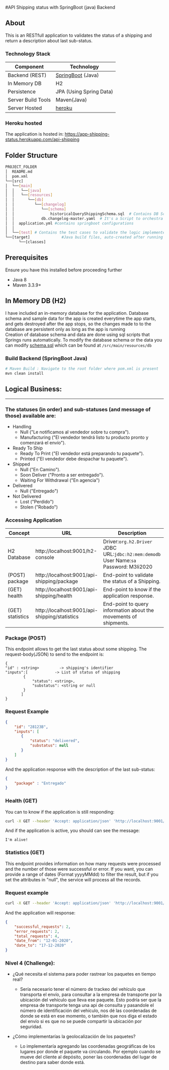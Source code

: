 #API Shipping status with SpringBoot (java) Backend

## About
This is an RESTfull application to validates the status of a shipping and return a description about last sub-status.

### Technology Stack
Component           | Technology
---                 | ---
Backend (REST)      | [SpringBoot](https://projects.spring.io/spring-boot) (Java)
In Memory DB        | H2
Persistence         | JPA (Using Spring Data)
Server Build Tools  | Maven(Java)
Server Hosted       | [heroku](https://www.heroku.com/)

### Heroku hosted
The application is hosted in:
https://app-shipping-status.herokuapp.com/api-shipping

## Folder Structure
```bash
PROJECT_FOLDER
│  README.md
│  pom.xml
└──[src]
│  └──[main]
│  │   └──[java]
│  │   └──[resources]
│  │      └──[db]
│  │         └──[changelog]
│  │            └──[schema]
│  │                historicalQueryShippingSchema.sql  # Contains DB Script to create tables that executes during the App Startup.
│  │            db.changelog-master.yaml  # It's a Script to orchestra how to create the tables on the database.
│  │  application.yml #contains springboot configurations
│  │
│  └──[test] # Contains the test cases to validate the logic implemented in the application.
└──[target]              #Java build files, auto-created after running java build: mvn install
      └──[classes]
```

## Prerequisites
Ensure you have this installed before proceeding further
- Java 8
- Maven 3.3.9+

## In Memory DB (H2)
I have included an in-memory database for the application. Database schema and sample data for the app is created everytime the app starts, and gets destroyed after the app stops, so the changes made to to the database are persistent only as long as the app is running
<br/>
Creation of database schema and data are done using sql scripts that Springs runs automatically.
To modify the database schema or the data you can modify [schema.sql](https://github.com/raknoz/meli-carrier-notifications/tree/master/src/main/resources/db/changelog/schema/historicalQueryShippingSchema.sql) which can be found at
 `/src/main/resources/db`


### Build Backend (SpringBoot Java)
```bash
# Maven Build : Navigate to the root folder where pom.xml is present
mvn clean install
```

## Logical Business:
***
### The statuses (in order) and sub-statuses (and message of those) available are:

- Handling
    - Null (​"Le notificamos al vendedor sobre tu compra​").
    - Manufacturing ("El vendedor tendrá listo tu producto pronto y comenzará el envío​").
- Ready To Ship
    - Ready To Print ("El vendedor está preparando tu paquete​").
    - Printed ("El vendedor debe despachar tu paquete​").
- Shipped
    - Null ("En Camino").
    - Soon Deliver ("Pronto a ser entregado​").
    - Waiting For Withdrawal ("En agencia")
- Delivered
    - Null ("Entregado​")
- Not Delivered
    - Lost ("Perdido​")
    - Stolen ("Robado​")


### Accessing Application

| Concept               | URL                                               | Description                                                                                               |
| ------                | ------------                                      | ----------                                                                                                |
| H2 Database           | http://localhost:9001/h2-console                  | Driver:`org.h2.Driver` <br/> JDBC URL:`jdbc:h2:mem:demodb` <br/> User Name:`sa` <br/> Password: M3li2020  |
| (POST) package        | http://localhost:9001/api-shipping/package        | End-point to validate the status of a Shipping.                                                           |
| (GET) health          | http://localhost:9001/api-shipping/health         | End-point to know if the application response.                                                            |
| (GET) statistics      | http://localhost:9001/api-shipping/statistics     | End-point to query information about the movements of shipments.                                          |


### Package (POST)
This endpoint allows to get the last status about some shipping. The request-body(JSON) to send to the endpoint is:

```
{
"id" : <string>         -> shipping's identifier
"inputs":[            -> List of status of shipping
        {
            "status": <string>,
            "substatus": <string or null
        }
       ]
}
```
### Request Example
```json
{
    "id": "28123B",
    "inputs": [
       {
           "status": "delivered",
           "substatus": null
       }
    ]
}
```

And the application response with the description of the last sub-status:
```json
{
    "package" : "Entregado"
}
```

### Health (GET)
You can to know if the application is still responding:

```bash
curl -X GET --header 'Accept: application/json' 'http://localhost:9001/api-shipping/health'
```

And if the application is active, you should can see the message:
```
I'm alive!
```

### Statistics (GET)
This endpoint provides information on how many requests were processed and the number of those were successful or error.
If you want, you can provide a range of dates (Format yyyyMMdd) to filter the result, but if you set the attributes in "null", the
service will process all the records.

### Request example
```bash
curl -X GET --header 'Accept: application/json' 'http://localhost:9001/api-shipping/statistics?date_from=20200112&date_to=20200117'
```
And the application will response:
```json
{
    "successful_requests": 2,
    "error_requests": 2,
    "total_requests": 4,
    "date_from": "12-01-2020",
    "date_to": "17-12-2020"
}
```


### Nivel 4 (Challenge):
- ¿Qué necesita el sistema para poder rastrear los paquetes en tiempo real?
    - Sería necesario tener el número de trackeo del vehículo que transporta el envío, para consultar a la empresa de transporte por
     la ubicación del vehículo que lleva ese paquete. Esto podría ser que la empresa de transporte tenga una api de consulta y pasandole
     el número de identificación del vehículo, nos dé las coordenadas de donde se está en ese momento, o también que nos diga el estado
     del envío si es que no se puede compartir la ubicación por seguridad.

- ¿Cómo implementarías la geolocalización de los paquetes?
    - Lo implementaría agregando las coordenadas geográficas de los lugares por donde el paquete va circulando. Por ejemplo cuando se
    mueve del cliente al depósito, poner las coordenadas del lugar de destino para saber donde está.